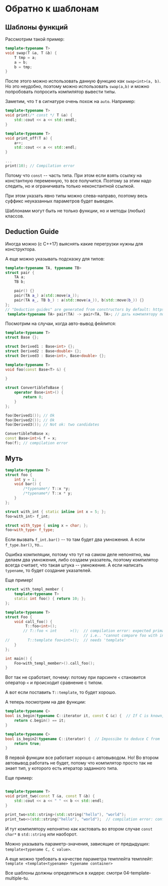 # Обратно к шаблонам

## Шаблоны функций

Рассмотрим такой пример:

```c++
template<typename T>
void swap(T &a, T &b) {
    T tmp = a;
    a = b;
    b = tmp;
}
```

После этого можно использовать данную функцию как `swap<int>(a, b)`. Но это неудобно, поэтому можно
использовать `swap(a,b)` и можно попробовать попросить компилятор вывести типы.

Заметим, что `T` в сигнатуре очень похож на `auto`. Например:

```c++
template<typename T>
void print(/* const */ T &a) {
    std::cout << a << std::endl;
}

template<typename T>
void print_off(T a) {
    a++;
    std::cout << a << std::endl;
}

...
print(10); // Compilation error
```

Потому что `сonst` -- часть типа. При этом если взять ссылку на константную переменную, то все получится. Поэтому за
этим надо следить, но и ограничивать только неконстантной ссылкой.

При этом указать явно типы можно слева-направо, поэтому весь суффикс неуказанных параметров будет выведен.

Шаблонами могут быть не только функции, но и методы (любых) классов.

## Deduction Guide

Иногда можно (с C++17) выяснять какие перегрузки нужны для конструктора.

А еще можно указывать подсказку для типов:

```c++
template<typename TA, typename TB>
struct pair {
    TA a;
    TB b;

    pair() {}
    pair(TA a_) a(std::move(a_));
    pair(TA a_, TB b_) : a(std::move(a_)), b(std::move(b_)) {}
};
// "Deduction guides" are generated from constructors by default: https://en.cppreference.com/w/cpp/language/class_template_argument_deduction
 template<typename TA> pair(TA) -> pair<TA, TA>; // дать компилятору подсказку как интерпретировать шаблонные параметры 
```

Посмотрим на случаи, когда авто-вывод фейлится:

```c++
template<typename T>
struct Base {};

struct Derived1 : Base<int> {};
struct Derived2 : Base<double> {};
struct Derived3 : Base<int>, Base<double> {};

template<typename T>
void foo(const Base<T> &) {
    
}

struct ConvertibleToBase {
    operator Base<int>() {
        return 0;
    }
};

foo(Derived1()); // Ok
foo(Derived2()); // Ok
foo(Derived3()); // Not ok: two candidates

ConvertibleToBase x;
const Base<int>& f = x;
foo(f); // compilation error
```

## Муть

```c++
template<typename T>
struct foo {
    int y = 1;
    void bar() {
        /*typename*/ T::x *y;
        /*typename*/ T::x * y;
    }
};

struct with_int { static inline int x = 5; };
foo<with_int> f_int;

struct with_type { using x = char; };
foo<with_type> f_type;
```

Если вызвать `f_int.bar()` -- то там будет два умножения. А если `f_type.bar()`, то...

Ошибка компиляции, потому что тут на самом деле непонятно, мы делаем два умножения, либо создаем указатель, поэтому
компилятор всегда считает, что такая штука -- умножение. А если написать `typename`, то будет создание указателей.

Еще пример!

```c++
struct with_templ_member {
    template<typename T>
    static int foo() { return 10; };
};

template<typename T>
struct Foo {
    void call_foo() {
         T::foo<int>();
        // T::foo < int      >();  // compilation error: expected primary-expression before 'int'
                                   // i.e.. "cannot compare foo with int"
//        T::template foo<int>();  // needs 'template'
    }
};

int main() {
    Foo<with_templ_member>().call_foo();
}
```

Вот так не сработает, почему: потому при парсинге `<` становится оператор `<` и происходит сравнение с типом.

А вот если поставить `T::template`, то будет хорошо.

А теперь посмотрим на две функции:

```c++
template<typename C>
bool is_begin(typename C::iterator it, const C &c) {  // If C is known, C::iterator is also known, even though it's on the right.
    return c.begin() == it;
}

template<typename C>
bool is_begin2(typename C::iterator) {  // Impossibe to deduce C from 'C::iterator'.
    return true;
}
```

В первой функции все работает хорошо с автовыводом. Но! Во втором автовывод работать не будет, потому что компилятор просто так не знает тип, у которого есть итератор заданного типа.

Еще пример:
```c++

template<typename T>
void print_two(const T &a, const T &b) {
    std::cout << a << " " << b << std::endl;
}

print_two<std::string>(std::string("hello"), "world");
print_two<>(std::string("hello"), "world");  // compilation error: conflicting types
```

И тут компилятору непонятно как кастовать во втором случае `const char*` в `std::string` или наоборот.

Можно указывать параметр-значения, зависящие от предыдущих: `template<typename C, C value>`.

А еще можно требовать в качестве параметра темплейта темплейт: `template <template<typename> typename container>`

Все шаблоны должны определяться в хидере: смотри 04-template-multiple-tu.